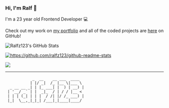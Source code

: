 ### Hi, I'm Ralf :rocket:

I'm a 23 year old Frontend Developer 💻

Check out my work on <a href="https://ralfzonneveld.com/" target="_blank" >my portfolio</a> and all of the coded projects are <a href="https://github.com/ralfz123?tab=repositories" target="_blank">here</a> on GitHub!

<img alt="Ralfz123's GitHub Stats" src="https://github-readme-stats.vercel.app/api?username=ralfz123&show_icons=true&hide_border=true">

<p>
<!--   <img align="left" width="420" height="165" src="https://github-readme-stats.vercel.app/api?username=RowinRuizendaal&show_icons=true&title_color=00a994&icon_color=f63f63&text_color=9f9f9f&bg_color=1a1f2b" alt="https://github.com/RowinRuizendaal/github-readme-stats"> -->
  
  <a href="https://github.com/ralfz123/github-readme-stats">
      <img align="center" src="https://github-readme-stats.vercel.app/api/top-langs/?username=ralfz123&layout=compact&title_color=00a994&text_color=9f9f9f&bg_color=ffffff" alt="https://github.com/ralfz123/github-readme-stats">
  </a>
</p>

![](https://komarev.com/ghpvc/?username=ralfz123)

***
```
            _  __    __ ___  ____  
           | |/ _|  /_ |__ \|___ \ 
  _ __ __ _| | |_ ___| |  ) | __) |
 | '__/ _` | |  _|_  / | / / |__ < 
 | | | (_| | | |  / /| |/ /_ ___) |
 |_|  \__,_|_|_| /___|_|____|____/ 
```
